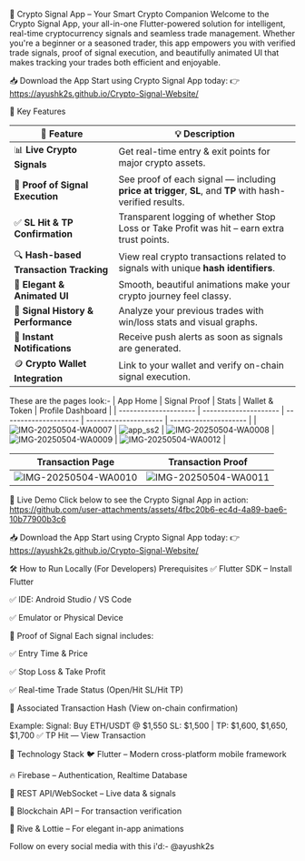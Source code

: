 🚀 Crypto Signal App – Your Smart Crypto Companion
Welcome to the Crypto Signal App, your all-in-one Flutter-powered solution for intelligent, real-time cryptocurrency signals and seamless trade management. Whether you're a beginner or a seasoned trader, this app empowers you with verified trade signals, proof of signal execution, and beautifully animated UI that makes tracking your trades both efficient and enjoyable.

📥 Download the App Start using Crypto Signal App today: 👉 https://ayushk2s.github.io/Crypto-Signal-Website/

🧠 Key Features

| 🚩 Feature                             | 💡 Description                                                                                            |
| -------------------------------------- | --------------------------------------------------------------------------------------------------------- |
| 📊 **Live Crypto Signals**             | Get real-time entry & exit points for major crypto assets.                                                |
| 🧾 **Proof of Signal Execution**       | See proof of each signal — including **price at trigger**, **SL**, and **TP** with hash-verified results. |
| ✅ **SL Hit & TP Confirmation**         | Transparent logging of whether Stop Loss or Take Profit was hit – earn extra trust points.                |
| 🔍 **Hash-based Transaction Tracking** | View real crypto transactions related to signals with unique **hash identifiers**.                        |
| 💎 **Elegant & Animated UI**           | Smooth, beautiful animations make your crypto journey feel classy.                                        |
| 🧠 **Signal History & Performance**    | Analyze your previous trades with win/loss stats and visual graphs.                                       |
| 🔔 **Instant Notifications**           | Receive push alerts as soon as signals are generated.                                                     |
| 🪙 **Crypto Wallet Integration**       | Link to your wallet and verify on-chain signal execution.                                                 |


These are the pages look:-
| App Home              | Signal Proof          |  Stats                | Wallet & Token        | Profile Dashboard     |
| --------------------- | --------------------- | --------------------- | --------------------- | --------------------- |
| ![IMG-20250504-WA0007](https://github.com/user-attachments/assets/40adb8da-6f90-42f1-846e-6bdcd68c9bfa) | ![app_ss2](https://github.com/user-attachments/assets/20d292d3-a009-48da-9da8-436f360c9223) | ![IMG-20250504-WA0008](https://github.com/user-attachments/assets/f9e39986-f46b-46a4-966c-0416fa17937f) | ![IMG-20250504-WA0009](https://github.com/user-attachments/assets/c46f5727-cc1e-409b-aea5-cfa06b281d2c) | ![IMG-20250504-WA0012](https://github.com/user-attachments/assets/2f6146f9-cf68-4277-9f82-44e513a1bbe0) |

| Transaction Page         | Transaction Proof  | 
| --------------------- | --------------------- |
| ![IMG-20250504-WA0010](https://github.com/user-attachments/assets/f887a754-afbd-452a-a384-f5a3626cfdc7) | ![IMG-20250504-WA0011](https://github.com/user-attachments/assets/d632d40c-f738-4b2d-90dd-2a64e1ef8fda) |
🎥 Live Demo
Click below to see the Crypto Signal App in action:
 https://github.com/user-attachments/assets/4fbc20b6-ec4d-4a89-bae6-10b77900b3c6

📥 Download the App
Start using Crypto Signal App today:
👉 https://ayushk2s.github.io/Crypto-Signal-Website/


🛠️ How to Run Locally (For Developers)
Prerequisites
✅ Flutter SDK – Install Flutter

✅ IDE: Android Studio / VS Code

✅ Emulator or Physical Device

🧪 Proof of Signal
Each signal includes:

✅ Entry Time & Price

✅ Stop Loss & Take Profit

✅ Real-time Trade Status (Open/Hit SL/Hit TP)

🔗 Associated Transaction Hash (View on-chain confirmation)

Example:
Signal: Buy ETH/USDT @ $1,550
SL: $1,500 | TP: $1,600, $1,650, $1,700
✅ TP Hit — View Transaction


💎 Technology Stack
🐦 Flutter – Modern cross-platform mobile framework

🔥 Firebase – Authentication, Realtime Database

📡 REST API/WebSocket – Live data & signals

🔗 Blockchain API – For transaction verification

🎨 Rive & Lottie – For elegant in-app animations


Follow on every social media with this i'd:- @ayushk2s
